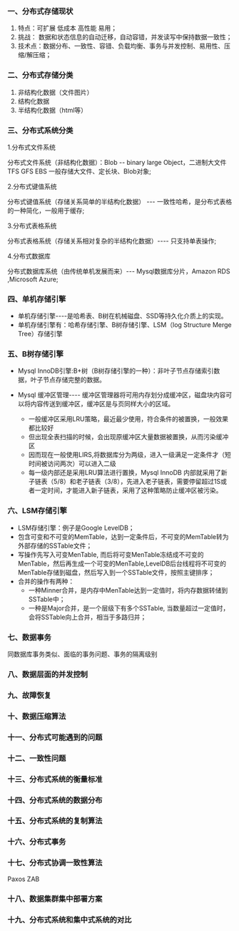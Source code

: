 ### 一、分布式存储现状
1. 特点：可扩展 低成本 高性能 易用；
2. 挑战： 数据和状态信息的自动迁移，自动容错，并发读写中保持数据一致性；
3. 技术点：数据分布、一致性、容错、负载均衡、事务与并发控制、易用性、压缩/解压缩；

### 二、分布式存储分类
1. 非结构化数据（文件图片）
2. 结构化数据
3. 半结构化数据（html等）

### 三、分布式系统分类
1.分布式文件系统

分布式文件系统（非结构化数据）：Blob -- binary large Object，二进制大文件 TFS GFS EBS 
一般存储大文件、定长块、Blob对象;

2.分布式键值系统

分布式键值系统（存储关系简单的半结构化数据） --- 一致性哈希，是分布式表格的一种简化，一般用于缓存;

3.分布式表格系统

分布式表格系统（存储关系相对复杂的半结构化数据）---- 只支持单表操作;

4.分布式数据库

分布式数据库系统（由传统单机发展而来）--- Mysql数据库分片，Amazon RDS ,Microsoft Azure;


### 四、单机存储引擎
- 单机存储引擎----是哈希表、B树在机械磁盘、SSD等持久化介质上的实现。
- 单机存储引擎有：哈希存储引擎、B树存储引擎、LSM（log Structure Merge Tree）存储引擎

### 五、B树存储引擎
- Mysql InnoDB引擎:B+树（B树存储引擎的一种）：非叶子节点存储索引数据，叶子节点存储完整的数据。

- Mysql 缓冲区管理---- 缓冲区管理器将可用内存划分成缓冲区，磁盘块内容可以将内容传送到缓冲区，缓冲区是与页同样大小的区域。
    - 一般缓冲区采用LRU策略，最近最少使用，符合条件的被置换，一般效果都比较好
    - 但出现全表扫描的时候，会出现原缓冲区大量数据被置换，从而污染缓冲区
    - 因而现在一般使用LIRS,将数据库分为两级，进入一级满足一定条件才（短时间被访问两次）可以进入二级
    - 每一级内部还是采用LRU算法进行置换，Mysql InnoDB 内部就采用了新子链表（5/8）和老子链表（3/8），先进入老子链表，需要停留超过1S或者一定时间，才能进入新子链表，采用了这种策略防止缓冲区被污染。

### 六、LSM存储引擎
- LSM存储引擎：例子是Google LevelDB；
- 包含可变和不可变的MemTable，达到一定条件后，不可变的MemTable转为外部存储的SSTable文件；
- 写操作先写入可变MenTable, 而后将可变MenTable冻结成不可变的MenTable，然后再生成一个可变的MenTable,LevelDB后台线程将不可变的MenTable存储到磁盘，然后写入到一个SSTable文件，按照主键排序；
- 合并的操作有两种：
    - 一种Minner合并，是内存中MenTable达到一定值时，将内存数据转储到SSTable中；
    - 一种是Major合并，是一个层级下有多个SSTable, 当数量超过一定值时，会将SSTable向上合并，相当于多路归并；
    
### 七、数据事务
同数据库事务类似、面临的事务问题、事务的隔离级别

### 八、数据层面的并发控制


### 九、故障恢复

### 十、数据压缩算法

### 十一、分布式可能遇到的问题

### 十二、一致性问题

### 十三、分布式系统的衡量标准

### 十四、分布式系统的数据分布

### 十五、分布式系统的复制算法

### 十六、分布式事务

### 十七、分布式协调一致性算法
Paxos
ZAB


### 十八、数据集群集中部署方案

### 十九、分布式系统和集中式系统的对比


